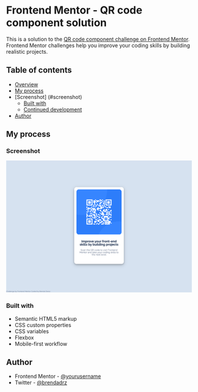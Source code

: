 # Frontend Mentor - QR code component solution

This is a solution to the [QR code component challenge on Frontend Mentor](https://www.frontendmentor.io/challenges/qr-code-component-iux_sIO_H). Frontend Mentor challenges help you improve your coding skills by building realistic projects. 

## Table of contents

- [Overview](#overview)
- [My process](#my-process)
- [Screenshot] (#screenshot)
  - [Built with](#built-with)
  - [Continued development](#continued-development)
- [Author](#author)


## My process

### Screenshot

![Alt text](/qr-code-componente.png?raw=true "Projeto Screenshot")

### Built with

- Semantic HTML5 markup
- CSS custom properties
- CSS variables
- Flexbox
- Mobile-first workflow


## Author

- Frontend Mentor - [@yourusername](https://www.frontendmentor.io/profile/yourusername)
- Twitter - [@brendadrz](https://www.twitter.com/brendadrz)


